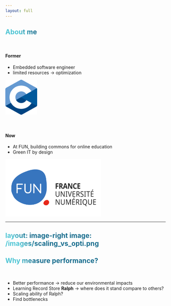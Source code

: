 ```yaml
---
layout: full
---
```


<style>
h2 {
  background-color: #2B90B6;
  background-image: linear-gradient(45deg, #4EC5D4 10%, #146b8c 20%);
  background-size: 100%;
  -webkit-background-clip: text;
  -moz-background-clip: text;
  -webkit-text-fill-color: transparent;
  -moz-text-fill-color: transparent;
}

.center-col {
  margin: auto;
}
</style>

## About me

<br>

<div class="grid grid-cols-2 gap-4">
  <div>

  #### Former 
  - Embedded software engineer
  - limited resources &rarr; optimization
  </div>
  <div>
  <img src="/images/logo-c.png" width="100" class="center-col"/>
  </div>
  <div>
  <br>
  <br>

  #### Now
  - At FUN, building commons for online education
  - Green IT by design
  </div>
  <div>
  <img src="/images/logo-fun.svg" width="300" class="center-col"/>
  </div>
</div>

---
layout: image-right
image: /images/scaling_vs_opti.png
---
## Why measure performance?

<br>

- Better performance &rarr; reduce our environmental impacts
- Learning Record Store **Ralph** &rarr; where does it stand compare to others?
- Scaling ability of Ralph?
- Find bottlenecks
